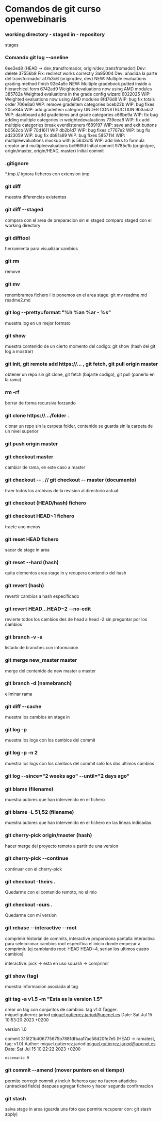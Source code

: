 # Comandos de git curso openwebinaris

### working directory - staged in - repository
stages

### Comando git log --oneline
6ee3ed8 (HEAD -> dev_transfromador, origin/dev_transfromador) Dev: delete
37556b8 Fix: redirect works correctly
3a95004 Dev: añadida la parte del transformador
af7b3c6 (origin/dev, dev) NEW: Multiple evaluations grading method finish
92e4a5c NEW: Multiple gradebook putted inside a hierarchical form
6742ad9 Weightedevaluations now using AMD modules
385782a Weighted evaluations in the grade config wizard
6022025 WIP: Weighted evaluations now using AMD modules
8fd76d8 WIP: bug fix totals order
706e8a0 WIP: remove gradeitem categories
bceb22b WIP: bug fixes
20ce845 WIP: add gradeitem category UNDER CONSTRUCTION
9b3ada2 WIP: dashboard add gradeitems and grade categories
c66be9a WIP: fix bug adding multiple categories in weightedevaluations
739eea8 WIP: fix add multiple categories break eventlisteners
f689197 WIP: save and exit buttons
b0562cb WIP
70d1611 WIP
db2b1d7 WIP: bug fixes
c7767e2 WIP: bug fix
ad23059 WIP: bug fix
db81a99 WIP: bug fixes
5857114 WIP: multipleevaluations mockup with js
5643c15 WIP: add links to formula creator and multipleevaluations
bc966fd Initial commit
9785c1b (origin/pre, origin/master, origin/HEAD, master) Initial commit


### .gitignore
*.tmp // ignora ficheros con extension tmp

### git diff
muestra diferencias existentes

### git diff --staged
compara con el area de preparacion
sin el staged comparo staged con el working directory

### git difftool
herramienta para visualizar cambios

### git rm
remove

### git mv
renombramos fichero i lo ponemos en el area stage. git mv readme.md readme2.md

### git log --pretty=format:"%h %an %ar - %s"
muestra log en un mejor formato

### git show
muestra contenido de un cierto momento del codigo: git show (hash del git log a mostrar)

### git init, git remote add https://... , git fetch, git pull origin master
obtener un repo sin git clone, git fetch (bajarte codigo), git pull (ponerlo en la rama)

### rm -rf
borrar de forma recursiva forzando

### git clone https://.../folder .
clonar un repo sin la carpeta folder, contenido se guarda sin la carpeta de un nivel superior

### git push origin master

### git checkout master
cambiar de rama, en este caso a master

### git checkout -- . // git checkout -- master (documento)
traer todos los archivos de la revision al directorio actual

### git checkout (HEAD/hash) fichero

### git checkout HEAD~1 fichero
traete uno menos

### git reset HEAD fichero
sacar de stage in area

### git reset --hard (hash)
quita elementos area stage in y recupera contendio del hash

### git revert (hash)
revertir cambios a hash especificado

### git revert HEAD...HEAD~2 --no-edit
revierte todos los cambios des de head a head -2 sin preguntar por los cambios

### git branch -v -a
listado de branches con informacion

### git merge new_master master
merge del contenido de new master a master

### git branch -d (namebranch)
eliminar rama

### git diff --cache
muestra los cambios en stage in

### git log -p
muestra los logs con los cambios del commit

### git log -p -n 2
muestra los logs con los cambios del commit solo los dos ultimos cambios

### git log --since="2 weeks ago" --until="2 days ago"

### git blame (filename)
muestra autores que han intervenido en el fichero

### git blame -L 51,52 (filename)
muestra autores que han intervenido en el fichero en las lineas indicadas

### git cherry-pick origin/master (hash)
hacer merge del proyecto remoto a partir de una version

### git cherry-pick --continue
continuar con el cherry-pick

### git checkout -theirs .
Quedarme con el contenido remoto, no el mio

### git checkout -ours .
Quedarme con mi version

### git rebase --interactive --root
comprimir historial de commits, interactive proporciona pantalla interactiva para seleccionar cambios
root especifica el inicio donde empezar a comprimir. (ej cambiando root: HEAD HEAD~4, serian los ultimos cuatro cambios)

interactive:
pick -> esta en uso
squash -> comprimir


### git show (tag)
muestra informacion asociada al tag

### git tag -a v1.5 -m "Esta es la version 1.5"
crear un tag con conjuntos de cambios:
tag v1.0
Tagger: miguel.gutierrez.jariod <miguel.gutierrez.jariod@upcnet.es>
Date:   Sat Jul 15 10:53:20 2023 +0200

version 1.0

commit 315f21b406775675b7881dfbaa17ac58d20fe7e5 (HEAD -> ramatest, tag: v1.0)
Author: miguel.gutierrez.jariod <miguel.gutierrez.jariod@upcnet.es>
Date:   Sat Jul 15 10:22:22 2023 +0200

    escenario 9

### git commit --amend (mover puntero en el tiempo)
permite corregir commit y incluir ficheros que no fueron añadidos (untracked fields)
despues agregar fichero y hacer segunda confirmacion
### git stash
salva stage in area (guarda una foto que permite recuperar con: git stash apply)


